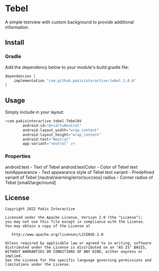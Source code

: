 # Tebel
A simple textview with custom background to provide additional information.

## Install
### Gradle
Add the dependency below to your module's build.gradle file:
``` Kotlin
dependencies {
    implementation "com.github.pakisinteractive:tebel:1.0.0"
}
```

## Usage
Simply include in your layout:
``` Kotlin
<com.pakisinteractive.tebel.TebelAV
        android:id="@+id/tvNeutral"
        android:layout_width="wrap_content"
        android:layout_height="wrap_content"
        android:text="Neutral"
        app:variant="neutral" />
```

### Properties
android:text - Text of Tebel
android:textColor - Color of Tebel text
textAppearance - Text appearance style of Tebel text
variant - Predefined variant of Tebel [neutral/warning/error/success]
radius - Corner radius of Tebel [small/large/round]

## License
```
Copyright 2022 Pakis Interactive

Licensed under the Apache License, Version 2.0 (the "License");
you may not use this file except in compliance with the License.
You may obtain a copy of the License at

   http://www.apache.org/licenses/LICENSE-2.0

Unless required by applicable law or agreed to in writing, software
distributed under the License is distributed on an "AS IS" BASIS,
WITHOUT WARRANTIES OR CONDITIONS OF ANY KIND, either express or implied.
See the License for the specific language governing permissions and
limitations under the License.
```
